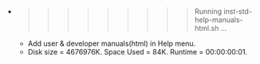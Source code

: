 * >>>>>>>>> Running inst-std-help-manuals-html.sh ...
  * Add user & developer manuals(html) in Help menu.
  * Disk size = 4676976K. Space Used = 84K. Runtime = 00:00:00:01.
